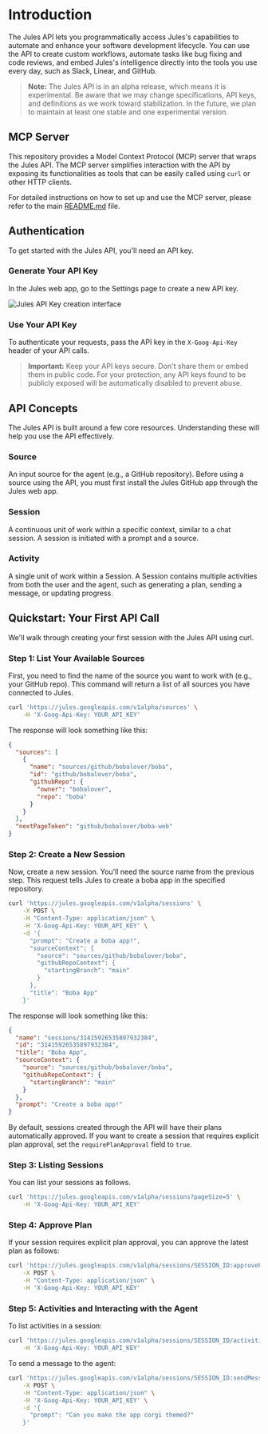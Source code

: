 # Introduction

The Jules API lets you programmatically access Jules's capabilities to automate and enhance your software development lifecycle. You can use the API to create custom workflows, automate tasks like bug fixing and code reviews, and embed Jules's intelligence directly into the tools you use every day, such as Slack, Linear, and GitHub.

> **Note:** The Jules API is in an alpha release, which means it is experimental. Be aware that we may change specifications, API keys, and definitions as we work toward stabilization. In the future, we plan to maintain at least one stable and one experimental version.

## MCP Server

This repository provides a Model Context Protocol (MCP) server that wraps the Jules API. The MCP server simplifies interaction with the API by exposing its functionalities as tools that can be easily called using `curl` or other HTTP clients.

For detailed instructions on how to set up and use the MCP server, please refer to the main [README.md](../../README.md) file.

## Authentication

To get started with the Jules API, you'll need an API key.

### Generate Your API Key

In the Jules web app, go to the Settings page to create a new API key.

![Jules API Key creation interface](placeholder-image)

### Use Your API Key

To authenticate your requests, pass the API key in the `X-Goog-Api-Key` header of your API calls.

> **Important:** Keep your API keys secure. Don't share them or embed them in public code. For your protection, any API keys found to be publicly exposed will be automatically disabled to prevent abuse.

## API Concepts

The Jules API is built around a few core resources. Understanding these will help you use the API effectively.

### Source

An input source for the agent (e.g., a GitHub repository). Before using a source using the API, you must first install the Jules GitHub app through the Jules web app.

### Session

A continuous unit of work within a specific context, similar to a chat session. A session is initiated with a prompt and a source.

### Activity

A single unit of work within a Session. A Session contains multiple activities from both the user and the agent, such as generating a plan, sending a message, or updating progress.

## Quickstart: Your First API Call

We'll walk through creating your first session with the Jules API using curl.

### Step 1: List Your Available Sources

First, you need to find the name of the source you want to work with (e.g., your GitHub repo). This command will return a list of all sources you have connected to Jules.

```bash
curl 'https://jules.googleapis.com/v1alpha/sources' \
    -H 'X-Goog-Api-Key: YOUR_API_KEY'
```

The response will look something like this:

```json
{
  "sources": [
    {
      "name": "sources/github/bobalover/boba",
      "id": "github/bobalover/boba",
      "githubRepo": {
        "owner": "bobalover",
        "repo": "boba"
      }
    }
  ],
  "nextPageToken": "github/bobalover/boba-web"
}
```

### Step 2: Create a New Session

Now, create a new session. You'll need the source name from the previous step. This request tells Jules to create a boba app in the specified repository.

```bash
curl 'https://jules.googleapis.com/v1alpha/sessions' \
    -X POST \
    -H "Content-Type: application/json" \
    -H 'X-Goog-Api-Key: YOUR_API_KEY' \
    -d '{
      "prompt": "Create a boba app!",
      "sourceContext": {
        "source": "sources/github/bobalover/boba",
        "githubRepoContext": {
          "startingBranch": "main"
        }
      },
      "title": "Boba App"
    }'
```

The response will look something like this:

```json
{
  "name": "sessions/31415926535897932384",
  "id": "31415926535897932384",
  "title": "Boba App",
  "sourceContext": {
    "source": "sources/github/bobalover/boba",
    "githubRepoContext": {
      "startingBranch": "main"
    }
  },
  "prompt": "Create a boba app!"
}
```

By default, sessions created through the API will have their plans automatically approved. If you want to create a session that requires explicit plan approval, set the `requirePlanApproval` field to `true`.

### Step 3: Listing Sessions

You can list your sessions as follows.

```bash
curl 'https://jules.googleapis.com/v1alpha/sessions?pageSize=5' \
    -H 'X-Goog-Api-Key: YOUR_API_KEY'
```

### Step 4: Approve Plan

If your session requires explicit plan approval, you can approve the latest plan as follows:

```bash
curl 'https://jules.googleapis.com/v1alpha/sessions/SESSION_ID:approvePlan' \
    -X POST \
    -H "Content-Type: application/json" \
    -H 'X-Goog-Api-Key: YOUR_API_KEY'
```

### Step 5: Activities and Interacting with the Agent

To list activities in a session:

```bash
curl 'https://jules.googleapis.com/v1alpha/sessions/SESSION_ID/activities?pageSize=30' \
    -H 'X-Goog-Api-Key: YOUR_API_KEY'
```

To send a message to the agent:

```bash
curl 'https://jules.googleapis.com/v1alpha/sessions/SESSION_ID:sendMessage' \
    -X POST \
    -H "Content-Type: application/json" \
    -H 'X-Goog-Api-Key: YOUR_API_KEY' \
    -d '{
      "prompt": "Can you make the app corgi themed?"
    }'
```